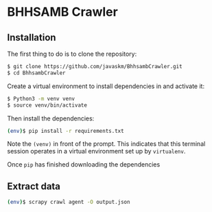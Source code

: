 # BHHSAMB Crawler

## Installation

The first thing to do is to clone the repository:

```sh
$ git clone https://github.com/javaskm/BhhsambCrawler.git
$ cd BhhsambCrawler
```

Create a virtual environment to install dependencies in and activate it:

```sh
$ Python3 -m venv venv
$ source venv/bin/activate
```

Then install the dependencies:

```sh
(env)$ pip install -r requirements.txt
```
Note the `(venv)` in front of the prompt. This indicates that this terminal
session operates in a virtual environment set up by `virtualenv`.

Once `pip` has finished downloading the dependencies

## Extract data

```sh
(env)$ scrapy crawl agent -O output.json
```